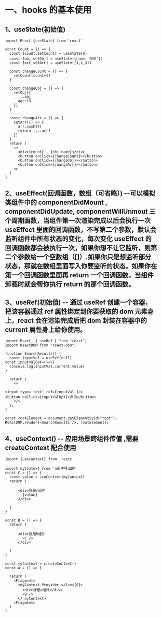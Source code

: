 # 一、hooks 的基本使用

## 1、useState(初始值)

    import React,{useState} from 'react'

    const Count = () => {
      const [count,setCount] = useState(0)
      const [obj,setObj] = useState({name:'张三'})
      const [arr,setArr] = useState([1,2,3])

      const changeCount = () => {
        setCount(count+1)
      }

      const changeObj = () => {
        setObj({
          ...obj,
          age:18
        })
      }

      const changeArr = () => {
        setArr(() => {
          arr.push(4)
          return [...arr]
        })
      }
      return (
        <>
          <div>{count} - {obj.name}</div>
          <button onClick={changeCount}></button>
          <button onClick={changeObj}></button>
          <button onClick={changeArr}></button>
        <>
      )
    }

## 2、useEffect(回调函数，数组（可省略）) --可以模拟类组件中的 componentDidMount , componentDidUpdate, componentWillUnmout 三个周期函数，当组件第一次渲染完成以后会执行一次 useEffect 里面的回调函数，不写第二个参数，默认会监听组件中所有状态的变化，每次变化 useEffect 的回调函数都会被执行一次，如果你想不让它监听，则第二个参数给一个空数组（[]）.如果你只是想监听部分状态，那就在数组里面写入你要监听的状态。如果你在第一个回调函数里面再 return 一个回调函数，当组件卸载时就会帮你执行 return 的那个回调函数。

## 3、useRef(初始值) -- 通过 useRef 创建一个容器，把该容器通过 ref 属性绑定到你要获取的 dom 元素身上，react 会在渲染完成后把 dom 封装在容器中的 current 属性身上给你使用。

    import React, { useRef } from "react";
    import ReactDOM from "react-dom";

    function SearchResults() {
      const inputVal = useRef(null)
    const inputValOpt=()=>{
      console.log(inputVal.current.value)
    }

      return (
        <>

    <input type='text' ref={inputVal }/>
    <button onClick={inputValOpt}>点击</button>
        </>
      );
    }

    const rootElement = document.getElementById("root");
    ReactDOM.render(<SearchResults />, rootElement);

## 4、useContext() -- 应用场景跨组件传值 ,需要 createContext 配合使用

    import {useContext} from 'react'

    import myContext from 'a组件导出的'
    const C = () => {
      const value = useContext(myContext)
      return (

          <div>我是c组件
            {value}
          </div>

      )
    }

    const B = () => {
      return (

          <div>我是b组件
            <C />
          </div>

      )
    }

    const myContext = createContext()
    const A = () => {

      return (
        <Fragment>
          <myContext.Provider value={0}>
            <div>我是a组件</div>
            <B />
          </ myContext>
        <Fragment>
      )
    }
